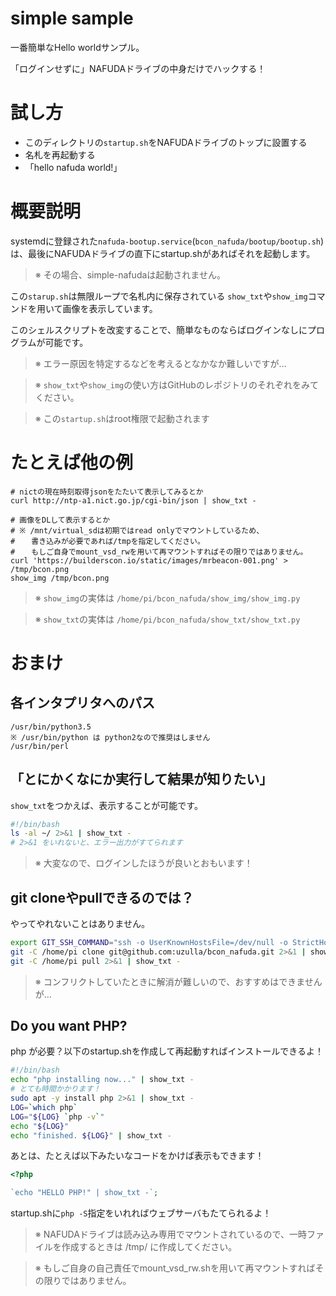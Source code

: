 simple sample
=============

一番簡単なHello worldサンプル。

「ログインせずに」NAFUDAドライブの中身だけでハックする！

# 試し方

- このディレクトリの`startup.sh`をNAFUDAドライブのトップに設置する
- 名札を再起動する
- 「hello nafuda world!」


# 概要説明

systemdに登録された`nafuda-bootup.service`(`bcon_nafuda/bootup/bootup.sh`)は、最後にNAFUDAドライブの直下にstartup.shがあればそれを起動します。

> ※ その場合、simple-nafudaは起動されません。

この`starup.sh`は無限ループで名札内に保存されている `show_txt`や`show_img`コマンドを用いて画像を表示しています。

このシェルスクリプトを改変することで、簡単なものならばログインなしにプログラムが可能です。

> ※ エラー原因を特定するなどを考えるとなかなか難しいですが…

> ※ `show_txt`や`show_img`の使い方はGitHubのレポジトリのそれぞれをみてください。

> ※ この`startup.sh`はroot権限で起動されます


# たとえば他の例

```
# nictの現在時刻取得jsonをたたいて表示してみるとか
curl http://ntp-a1.nict.go.jp/cgi-bin/json | show_txt -

# 画像をDLして表示するとか
# ※ /mnt/virtual_sdは初期ではread onlyでマウントしているため、
# 　 書き込みが必要であれば/tmpを指定してください。
# 　 もしご自身でmount_vsd_rwを用いて再マウントすればその限りではありません。
curl 'https://builderscon.io/static/images/mrbeacon-001.png' > /tmp/bcon.png
show_img /tmp/bcon.png
```

> ※ `show_img`の実体は `/home/pi/bcon_nafuda/show_img/show_img.py`

> ※ `show_txt`の実体は `/home/pi/bcon_nafuda/show_txt/show_txt.py`

# おまけ

## 各インタプリタへのパス

```
/usr/bin/python3.5
※ /usr/bin/python は python2なので推奨はしません
/usr/bin/perl
```

## 「とにかくなにか実行して結果が知りたい」

`show_txt`をつかえば、表示することが可能です。

```bash
#!/bin/bash
ls -al ~/ 2>&1 | show_txt -
# 2>&1 をいれないと、エラー出力がすてられます
```

> ※ 大変なので、ログインしたほうが良いとおもいます！


## git cloneやpullできるのでは？

やってやれないことはありません。

```bash
export GIT_SSH_COMMAND="ssh -o UserKnownHostsFile=/dev/null -o StrictHostKeyChecking=no"
git -C /home/pi clone git@github.com:uzulla/bcon_nafuda.git 2>&1 | show_txt -
git -C /home/pi pull 2>&1 | show_txt -
```

> ※ コンフリクトしていたときに解消が難しいので、おすすめはできませんが…

## Do you want PHP?

php が必要？以下のstartup.shを作成して再起動すればインストールできるよ！

```bash
#!/bin/bash
echo "php installing now..." | show_txt -
# とても時間かかります！
sudo apt -y install php 2>&1 | show_txt -
LOG=`which php`
LOG="${LOG} `php -v`"
echo "${LOG}"
echo "finished. ${LOG}" | show_txt -
```


あとは、たとえば以下みたいなコードをかけば表示もできます！

```php
<?php

`echo "HELLO PHP!" | show_txt -`;
```

startup.shに`php -S`指定をいれればウェブサーバもたてられるよ！

> ※ NAFUDAドライブは読み込み専用でマウントされているので、一時ファイルを作成するときは /tmp/ に作成してください。

> ※ もしご自身の自己責任でmount_vsd_rw.shを用いて再マウントすればその限りではありません。
